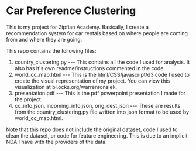 Car Preference Clustering
=========================

This is my project for Zipfian Academy. Basically, I create a recommendation
system for car rentals based on where people are coming from and where they
are going.

This repo contains the following files:

1. country_clustering.py --- This contains all the code I used for analysis. It also has it's own readme/instructions commented in the code.
2. world_cc_map.html --- This is the html/CSS/javascript/d3 code I used to create the visual representation of my project. You can view this visualization at bl.ocks.org/warrenronsiek.
3. presentation.pdf --- This is the pdf powerpoint presentation I made for the project.
4. cc_info.json, incoming_info.json, orig_dest.json --- These are results from the country_clustering.py file written into json format to be used by world_cc_map.html.

Note that this repo does not include the original dataset, code I used to
clean the dataset, or code for feature engineering. This is due to an implicit
NDA I have with the providers of the data.
